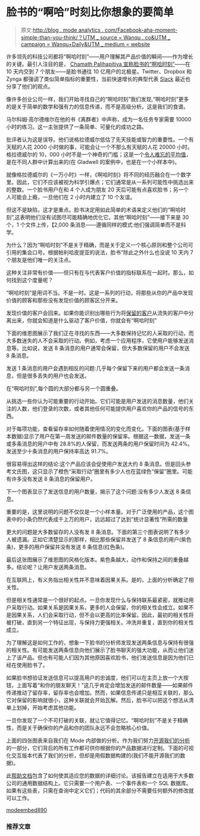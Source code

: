 # 脸书的“啊哈”时刻比你想象的要简单

> 原文:[http://blog . mode analytics . com/Facebook-aha-moment-simple-than-you-think/？UTM _ source = Wanqu . co&UTM _ campaign = Wanqu+Daily&UTM _ medium = website](http://blog.modeanalytics.com/facebook-aha-moment-simpler-than-you-think/?utm_source=wanqu.co&utm_campaign=Wanqu+Daily&utm_medium=website)

许多领先的科技公司都将“啊哈时刻”——用户理解其产品价值的瞬间——作为增长的关键。最引人注目的是， [Chamath Palihapitiya 宣称脸书的“啊哈时刻”](http://ryangum.com/chamath-palihapitiya-how-we-put-facebook-on-the-path-to-1-billion-users/)——在 10 天内交到 7 个朋友——是脸书通往 10 亿用户的北极星。Twitter、Dropbox 和 Zynga 都强调了类似简单指标的重要性，当前快速增长的典型代表 [Slack](http://firstround.com/review/From-0-to-1B-Slacks-Founder-Shares-Their-Epic-Launch-Strategy/) 最近也分享了他们的观点。

像许多创业公司一样，我们开始寻找自己的“啊哈时刻”我们发现,“啊哈时刻”更多的是关于简单的数学和强有力的信息传递，而不是高级分析。这是我们的食谱。

马尔科姆·高尔德维尔在他的书《离群者》中声称，成为一名任务专家需要 10000 小时的练习。这一主张提供了一条简单、可量化的成功之路。

批评者认为这是误导。他们说格拉德威尔低估了先天技能或智力的重要性。一个有天赋的人花 2000 小时做的事，可能会让一个不那么有天赋的人花 20000 小时。格拉德威尔的 10，000 小时不是一个神奇的门槛；这是一个[令人难忘的平均值](http://www.outsideonline.com/outdoor-adventure/media/books/How-Athletes-Get-Great.html?page=all)，是在不同人群中计算出来的(在 Gladwell 的案例中，也是在一个小样本中)。

就像格拉德威尔的《一万小时》一样，《啊哈时刻》将不同的经历融合在一个数字里。因此，它们不应该被视为科学引爆点；它们通常是从一系列可能性中挑选出来的整数。一个脸书用户在和 4 个人成为朋友 20 天后可能有点喜欢脸书；另一个人可能会上瘾，一旦他们在 2 小时内建立了 10 个友谊。

但这不是缺陷，这才是重点。脸书决定用如此简单的术语来定义他们的“啊哈时刻”,这表明他们没有试图尽可能精确地优化它。其他“啊哈时刻”——接下来是 30 个，1 个文件上传，【2,000 条消息——遵循同样的模式:他们强调简单而不是科学。

为什么？因为“啊哈时刻”不是关于精确，而是关于定义一个核心原则和整个公司可引用的集会口号。根据帕利哈皮提亚的说法，脸书“除此之外什么也没说 10 天内 7 个朋友是他们唯一的关注点。

这种关注非常有价值——但只有在与代表客户价值的指标联系在一起时。那么，如何找到这个度量呢？

“啊哈时刻”是用词不当。不是一时。这是一系列的行动，将那些从你的产品中发现价值的顾客和那些没有发现价值的顾客区分开来。

发现价值的客户会回来。如果你能识别出哪些行为将[保留的客户](https://mode.com/the-essential-guide-to-retention/)从流失的客户中分离出来，你就会知道是什么驱动了客户价值，你就会有“啊哈时刻”

下面的维恩图展示了我们正在寻找的东西——大多数保持记忆的人采取的行动，而大多数迷失的人不会采取的行动。例如，考虑一个应用程序，它使用户能够发送消息等。比如说，发送 8 条消息的用户通常会保留，但大多数保留的用户不会发送 8 条消息。

发送 1 条消息的用户会遇到相反的问题:几乎每个保留下来的用户都会发送一条消息，但是很多丢失的用户也会发送。

在“啊哈时刻”,每个圆的大部分都与另一个圆重叠。

从挑选一些你认为可能重要的行动开始。它们可能是用户发送的消息数量，他们关注的人数，他们登录的次数，或者其他任何可能提供用户喜欢你的产品的信号的东西。

对于每项功能，查看留存率如何随着使用情况的变化而变化。下面的图表(基于样本数据)显示了用户在第一周发送的邮件数量的保留率。根据这一数据，发送一条或多条消息的用户中有 28.8%的人保留，而发送两条的用户保留时间为 42.4%。发送至少十条消息的用户保持率高达 91.7%。

很容易得出这样的结论:这个产品应该会促使用户发送大约 8 条消息。但是回头参考文氏图，这只显示了橙色“采取行动”圈里有多少人也在蓝绿色“保留”圈里。可能有许多没有发送 8 条消息的保留用户。

下一个图表显示了发送信息的用户数量，揭示了这个问题:没有多少人发送 8 条信息。

重要的是，这里说明的问题不仅仅是一个小样本量。对于广泛使用的产品，这个图表中的小条仍然代表成千上万的用户，远远超过了达到“统计显著性”所需的数量

更大的问题是大多数留存的人没有发 8 条消息。下面的第三个图表说明了有多少人被遗漏。正如它清楚显示的那样，相比那些保留并发送了 8 条信息的用户(紫色条)，更多的用户保留并没有发送 8 条信息(红色条)。

最后这张图展示了维恩图的风格化版本。紫色条越大，动作和保持之间的重叠越多。结论呢？让用户发送两条消息。

在互联网上，有义务指出相关性并不意味着因果关系。是的，上面的分析确定了相关性。

但是相关性通常是一个很好的起点。一旦你发现什么与保持联系最紧密，就推动用户采取行动。如果关系是因果关系，更多的人会保留，你的相关性会成立。如果不是因果关系，人们会采取行动，但不会以更高的比率保留。因此，最初的相关性将被打破，直到另一个特征出现，与保持力更强相关。冲洗并重复，直到你的相关性成立。

为了理解这是如何工作的，想象一下脸书的分析师发现发送两条信息与保持有很强的相关性。有可能发送两条信息向他们展示了脸书聊天的强大功能，从而让他们迷上了该产品。但也有可能人们因为其他原因喜欢脸书，他们发送信息是因为他们已经在使用脸书了。

如果脸书想验证发送信息可以提高用户的忠诚度，他们可以在主页上放一个大按钮，上面写着“和你的朋友聊天！”这几乎肯定会增加发送的邮件数量——如果邮件传递推动了留存率，留存率也会增加。然而，如果信息传递只是相互关联的，那么它对保留的影响就很小，这种关联就会开始瓦解。然后，脸书可以把这个想法从清单上划掉，开始考虑其他功能。

一旦你发现了一个不可打破的关联，就让它值得记忆。“啊哈时刻”不是关于精确性，而是关于确保你的产品和你的团队永远不会忽略核心价值。

上面的四张图表来自我们在 Mode 内部做的分析。作为我们努力[开源我们的分析](https://blog.modeanalytics.com/open-sourcing-our-analysis/)的一部分，它们背后的所有工作都可供你根据你的产品数据进行定制。下面的可视化交互版本代表了我们的分析，但却是用假数据构建的(我们不能开源我们的数据)。

此[帮助文档](http://help.modeanalytics.com/mode-playbook/metrics-that-matter-part-1/)包含了如何使其适应您的数据的详细讨论。该报告建立在适用于大多数公司的通用数据结构上。它只需要一个用户表、一个事件表和一个 SQL 数据库。如果有这些表，只需在查询中定义它们；代码的其余部分不需要任何额外的修改就可以工作。

[modeembed890](https://modeanalytics.com/modeanalytics/reports/a69fd42bff9d/runs/518ec6859b2f/embed)

### 推荐文章